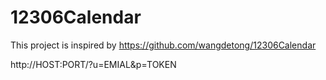 # 12306Calendar

This project is inspired by https://github.com/wangdetong/12306Calendar

http://HOST:PORT/?u=EMIAL&p=TOKEN
